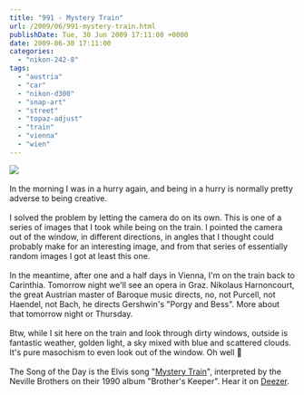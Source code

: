 ```yaml
---
title: "991 - Mystery Train"
url: /2009/06/991-mystery-train.html
publishDate: Tue, 30 Jun 2009 17:11:00 +0000
date: 2009-06-30 17:11:00
categories: 
  - "nikon-242-8"
tags: 
  - "austria"
  - "car"
  - "nikon-d300"
  - "snap-art"
  - "street"
  - "topaz-adjust"
  - "train"
  - "vienna"
  - "wien"
---
```

<a href="https://d25zfm9zpd7gm5.cloudfront.net/1200x1200/2009/20090630_084158_ps.jpg" target="_blank"><img src="https://d25zfm9zpd7gm5.cloudfront.net/0600x0600/2009/20090630_084158_ps.jpg"/></a><br/><br/>In the morning I was in a hurry again, and being in a hurry is normally pretty adverse to being creative. <br/><br/>I solved the problem by letting the camera do on its own. This is one of a series of images that I took while being on the train. I pointed the camera out of the window, in different directions, in angles that I thought could probably make for an interesting image, and from that series of essentially random images I got at least this one.<br/><br/>In the meantime, after one and a half days in Vienna, I'm on the train back to Carinthia. Tomorrow night we'll see an opera in Graz. Nikolaus Harnoncourt, the great Austrian master of Baroque music directs, no, not Purcell, not Haendel, not Bach, he directs Gershwin's "Porgy and Bess". More about that tomorrow night or Thursday.<br/><br/> Btw, while I sit here on the train and look through dirty windows, outside is fantastic weather, golden light, a sky mixed with blue and scattered clouds. It's pure masochism to even look out of the window. Oh well 🙂<br/><br/>The Song of the Day is the Elvis song "<a href="http://www.lyricsmode.com/lyrics/n/neville_brothers/mystery_train.html" target="_blank">Mystery Train</a>", interpreted by the Neville Brothers on their 1990 album "Brother's Keeper". Hear it on <a href="http://www.deezer.com/#music/album/219186" target="_blank">Deezer</a>.
